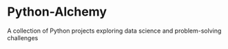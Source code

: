 # Python-Alchemy
A collection of Python projects exploring data science and problem-solving challenges
